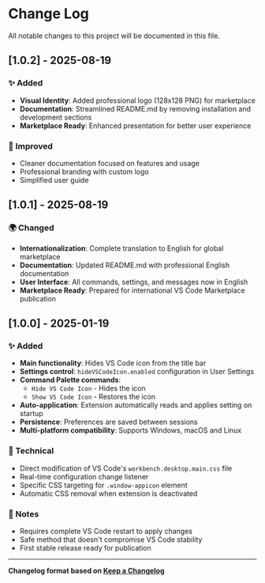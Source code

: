 # Change Log

All notable changes to this project will be documented in this file.

## [1.0.2] - 2025-08-19

### ✨ Added
- **Visual Identity**: Added professional logo (128x128 PNG) for marketplace
- **Documentation**: Streamlined README.md by removing installation and development sections
- **Marketplace Ready**: Enhanced presentation for better user experience

### 🔧 Improved
- Cleaner documentation focused on features and usage
- Professional branding with custom logo
- Simplified user guide

## [1.0.1] - 2025-08-19

### 🌍 Changed
- **Internationalization**: Complete translation to English for global marketplace
- **Documentation**: Updated README.md with professional English documentation
- **User Interface**: All commands, settings, and messages now in English
- **Marketplace Ready**: Prepared for international VS Code Marketplace publication

## [1.0.0] - 2025-01-19

### ✨ Added
- **Main functionality**: Hides VS Code icon from the title bar
- **Settings control**: `hideVSCodeIcon.enabled` configuration in User Settings
- **Command Palette commands**: 
  - `Hide VS Code Icon` - Hides the icon
  - `Show VS Code Icon` - Restores the icon
- **Auto-application**: Extension automatically reads and applies setting on startup
- **Persistence**: Preferences are saved between sessions
- **Multi-platform compatibility**: Supports Windows, macOS and Linux

### 🔧 Technical
- Direct modification of VS Code's `workbench.desktop.main.css` file
- Real-time configuration change listener
- Specific CSS targeting for `.window-appicon` element
- Automatic CSS removal when extension is deactivated

### 📝 Notes
- Requires complete VS Code restart to apply changes
- Safe method that doesn't compromise VS Code stability
- First stable release ready for publication

---

**Changelog format based on [Keep a Changelog](https://keepachangelog.com/)**